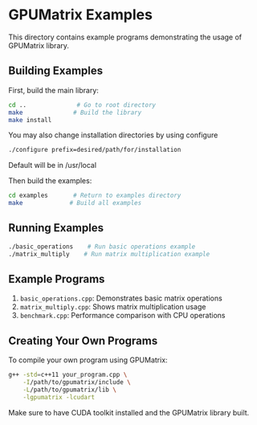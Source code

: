 # GPUMatrix Examples

This directory contains example programs demonstrating the usage of GPUMatrix library.

## Building Examples

First, build the main library:
```bash
cd ..              # Go to root directory
make              # Build the library
make install
```

You may also change installation directories by using configure
```bash
./configure prefix=desired/path/for/installation
```
Default will be in /usr/local

Then build the examples:
```bash
cd examples       # Return to examples directory
make             # Build all examples
```

## Running Examples

```bash
./basic_operations    # Run basic operations example
./matrix_multiply    # Run matrix multiplication example
```

## Example Programs

1. `basic_operations.cpp`: Demonstrates basic matrix operations
2. `matrix_multiply.cpp`: Shows matrix multiplication usage
3. `benchmark.cpp`: Performance comparison with CPU operations

## Creating Your Own Programs

To compile your own program using GPUMatrix:

```bash
g++ -std=c++11 your_program.cpp \
    -I/path/to/gpumatrix/include \
    -L/path/to/gpumatrix/lib \
    -lgpumatrix -lcudart
```

Make sure to have CUDA toolkit installed and the GPUMatrix library built.